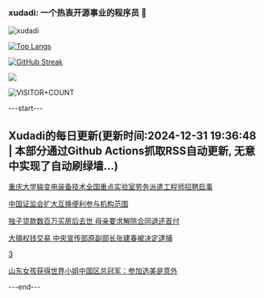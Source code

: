 ### xudadi: 一个热衷开源事业的程序员 👋

![xudadi](https://github-readme-stats-git-masterorgs-github-readme-stats-team.vercel.app/api?username=xudadi)

[![Top Langs](https://github-readme-stats.vercel.app/api/top-langs/?username=xudadi)](https://github.com/anuraghazra/github-readme-stats)

[![GitHub Streak](https://streak-stats.demolab.com?user=xudadi&locale=zh_Hans)](https://git.io/streak-stats)

![](https://raw.githubusercontent.com/xudadi/xudadi/main/assets/github-contribution-grid-snake.svg)

![VISITOR+COUNT](https://komarev.com/ghpvc/?username=xudadi&label=VISITOR+COUNT)


---start---

## Xudadi的每日更新(更新时间:2024-12-31 19:36:48 | 本部分通过Github Actions抓取RSS自动更新, 无意中实现了自动刷绿墙...)

[重庆大学输变电装备技术全国重点实验室劳务派遣工程师招聘启事](https://www.gongkaoleida.com/article/2250620)

[中国证监会扩大互换便利参与机构范围](https://m.163.com/news/article/JKO6545T0001899O.html)

[独子贷款数百万买房后去世 母亲要求解除合同退还首付](https://m.163.com/news/article/JKO2CO02051492T3.html)

[大搞权钱交易 中央宣传部原副部长张建春被决定逮捕](https://m.163.com/news/article/JKNR3C3I051795VD.html)

[3](https://m.163.com/touch/news/sub/domestic)

[山东女孩获得世界小姐中国区总冠军：参加选美是意外](https://m.163.com/news/article/JKJPLM240530JPVV.html)

---end---

